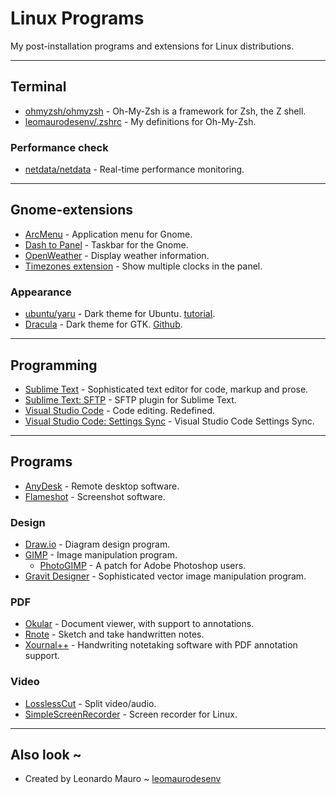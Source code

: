 # Linux Programs

My post-installation programs and extensions for Linux distributions.

---
## Terminal

- [ohmyzsh/ohmyzsh](https://github.com/ohmyzsh/ohmyzsh) - Oh-My-Zsh is a framework for Zsh, the Z shell.
- [leomaurodesenv/.zshrc](https://gist.github.com/leomaurodesenv/ed4300bc2ac9fb4016c30d706b74983a) - My definitions for Oh-My-Zsh.

### Performance check

- [netdata/netdata](https://github.com/netdata/netdata) - Real-time performance monitoring.

---
## Gnome-extensions

- [ArcMenu](https://extensions.gnome.org/extension/3628/arcmenu/) - Application menu for Gnome.
- [Dash to Panel](https://extensions.gnome.org/extension/1160/dash-to-panel/) - Taskbar for the Gnome.
- [OpenWeather](https://extensions.gnome.org/extension/750/openweather/) - Display weather information.
- [Timezones extension](https://extensions.gnome.org/extension/2657/timezones-extension/) - Show multiple clocks in the panel.

### Appearance

- [ubuntu/yaru](https://github.com/ubuntu/yaru) - Dark theme for Ubuntu. [tutorial](https://www.omgubuntu.co.uk/2020/04/enable-full-dark-mode-in-ubuntu-20-04).
- [Dracula](https://www.gnome-look.org/p/1687249) - Dark theme for GTK. [Github](https://github.com/dracula/gtk).

---
## Programming

- [Sublime Text](https://www.sublimetext.com/) - Sophisticated text editor for code, markup and prose.
- [Sublime Text: SFTP](https://artisansweb.net/use-ftpsftp-sublime-text/) - SFTP plugin for Sublime Text.
- [Visual Studio Code](https://code.visualstudio.com/) - Code editing. Redefined.
- [Visual Studio Code: Settings Sync](https://gist.github.com/leomaurodesenv/a5eb1493f611e4c710011f2da480cb2e) - Visual Studio Code Settings Sync.

---
## Programs

- [AnyDesk](https://anydesk.com/) - Remote desktop software.
- [Flameshot](https://flameshot.org/) - Screenshot software.

### Design

- [Draw.io](https://app.diagrams.net/) - Diagram design program.
- [GIMP](https://gitlab.gnome.org/GNOME/gimp) - Image manipulation program.
    - [PhotoGIMP](https://github.com/Diolinux/PhotoGIMP) - A patch for Adobe Photoshop users.
- [Gravit Designer](https://designer.gravit.io/) - Sophisticated vector image manipulation program.

### PDF

- [Okular](https://www.sublimetext.com/) - Document viewer, with support to annotations.
- [Rnote](https://github.com/flxzt/rnote) - Sketch and take handwritten notes.
- [Xournal++](https://www.sublimetext.com/) - Handwriting notetaking software with PDF annotation support.


### Video

- [LosslessCut](https://github.com/mifi/lossless-cut) - Split video/audio.
- [SimpleScreenRecorder](https://github.com/MaartenBaert/ssr) - Screen recorder for Linux.

---
## Also look ~

- Created by Leonardo Mauro ~ [leomaurodesenv](https://github.com/leomaurodesenv/)
